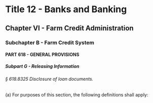 
# Title 12 - Banks and Banking
## Chapter VI - Farm Credit Administration
### Subchapter B - Farm Credit System
#### PART 618 - GENERAL PROVISIONS
##### Subpart G - Releasing Information
###### § 618.8325 Disclosure of loan documents.

(a) For purposes of this section, the following definitions shall apply:
